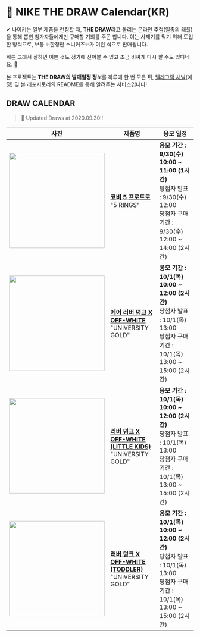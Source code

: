 # 👟 NIKE THE DRAW Calendar(KR)

✔ 나이키는 일부 제품을 런칭할 때, **THE DRAW**라고 불리는 온라인 추첨(일종의 래플)을 통해 뽑힌 참가자들에게만 구매할 기회를 주곤 합니다. 이는 사재기를 막기 위해 도입한 방식으로, 보통 ✨한정판 스니커즈✨가 이런 식으로 판매됩니다.

뭐튼 그래서 잘하면 이쁜 것도 정가에 신어볼 수 있고 조금 비싸게 다시 팔 수도 있다네요. 🤭

본 프로젝트는 **THE DRAW의 발매일정 정보**를 하루에 한 번 모은 뒤, [텔레그램 채널](https://t.me/thedraw)(예정) 및 본 레포지토리의 README를 통해 알려주는 서비스입니다!

## DRAW CALENDAR

<!-- DRAW CALENDAR: START -->

> 👟 Updated Draws at 2020.09.30‼️

| 사진 | 제품명 | 응모 일정 |
| --- | ---- | ------- |
| <img src="https://static-breeze.nike.co.kr/kr/ko_kr/cmsstatic/product/CD4991-400/6059c2b0-9df7-442b-ad87-70b12f1e271b_primary.jpg?gallery" width="256" /> | <a href="https://www.nike.com/kr/launch/t/men/fw/basketball/CD4991-400/vrko55/kobe-v-protro"><strong>코비 5 프로트로</strong><br /></a> "5 RINGS" | <strong>응모 기간 : 9/30(수) 10:00 ~ 11:00 (1시간)</strong><br />당첨자 발표 : 9/30(수) 12:00<br />당첨자 구매 기간 : 9/30(수) 12:00 ~ 14:00 (2시간) |
| <img src="https://static-breeze.nike.co.kr/kr/ko_kr/cmsstatic/product/CU6015-700/616b20e8-13e0-46a0-9687-a685fedb2743_primary.jpg?gallery" width="256" /> | <a href="https://www.nike.com/kr/launch/t/men/fw/nike-sportswear/CU6015-700/vpth45/nike-air-rubber-dunk-ow"><strong>에어 러버 덩크 X OFF-WHITE</strong><br /></a> "UNIVERSITY GOLD" | <strong>응모 기간 : 10/1(목) 10:00 ~ 12:00 (2시간)</strong><br />당첨자 발표 : 10/1(목) 13:00<br />당첨자 구매 기간 : 10/1(목) 13:00 ~ 15:00 (2시간) |
| <img src="https://static-breeze.nike.co.kr/kr/ko_kr/cmsstatic/product/CW7410-700/eeb1a8d1-1bc6-40b3-8c73-32007ec6c0da_primary.jpg?gallery" width="256" /> | <a href="https://www.nike.com/kr/launch/t/little-kids/fw/young-athletes/CW7410-700/srhl65/nike-rubber-dunk-ow-ps"><strong>러버 덩크 X OFF-WHITE (LITTLE KIDS)</strong><br /></a> "UNIVERSITY GOLD" | <strong>응모 기간 : 10/1(목) 10:00 ~ 12:00 (2시간)</strong><br />당첨자 발표 : 10/1(목) 13:00<br />당첨자 구매 기간 : 10/1(목) 13:00 ~ 15:00 (2시간) |
| <img src="https://static-breeze.nike.co.kr/kr/ko_kr/cmsstatic/product/CW7444-700/68e063e6-9929-401b-ac63-2860b4d1dfc1_primary.jpg?gallery" width="256" /> | <a href="https://www.nike.com/kr/launch/t/baby/fw/young-athletes/CW7444-700/ddbe41/nike-rubber-dunk-ow-td"><strong>러버 덩크 X OFF-WHITE (TODDLER)</strong><br /></a> "UNIVERSITY GOLD" | <strong>응모 기간 : 10/1(목) 10:00 ~ 12:00 (2시간)</strong><br />당첨자 발표 : 10/1(목) 13:00<br />당첨자 구매 기간 : 10/1(목) 13:00 ~ 15:00 (2시간) |

<!-- DRAW CALENDAR: END -->

